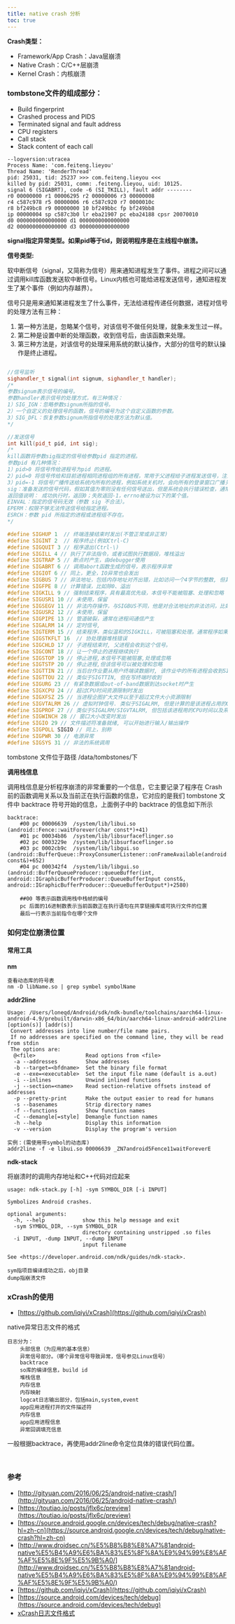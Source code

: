 ```yaml
---
title: native crash 分析
toc: true
---
```



**Crash类型：**

- Framework/App Crash：Java层崩溃
- Native Crash：C/C++层崩溃
- Kernel Crash：内核崩溃


### **tombstone文件的组成部分：**

- Build fingerprint
- Crashed process and PIDS
- Terminated signal and fault address
- CPU registers
- Call stack
- Stack content of each call

```
--logversion:utracea
Process Name: 'com.feiteng.lieyou'
Thread Name: 'RenderThread'
pid: 25031, tid: 25237 >>> com.feiteng.lieyou <<<
killed by pid: 25031, comm: .feiteng.lieyou, uid: 10125.
signal 6 (SIGABRT), code -6 (SI_TKILL), fault addr --------
r0 00000000 r1 00006295 r2 00000006 r3 00000008
r4 c587c978 r5 00000006 r6 c587c920 r7 0000010c
r8 bf249bc8 r9 00000000 10 bf249bbc fp bf249bb8
ip 00000004 sp c587c3b0 lr eba21907 pc eba24188 cpsr 20070010
d0 0000000000000000 d1 0000000000000000
d2 0000000000000000 d3 0000000000000000

```

<b>signal指定异常类型。如果pid等于tid，则说明程序是在主线程中崩溃。</b>

**信号类型:**

软中断信号（signal，又简称为信号）用来通知进程发生了事件。进程之间可以通过调用kill库函数发送软中断信号。Linux内核也可能给进程发送信号，通知进程发生了某个事件（例如内存越界）。

信号只是用来通知某进程发生了什么事件，无法给进程传递任何数据，进程对信号的处理方法有三种：

1. 第一种方法是，忽略某个信号，对该信号不做任何处理，就象未发生过一样。
2. 第二种是设置中断的处理函数，收到信号后，由该函数来处理。
3. 第三种方法是，对该信号的处理采用系统的默认操作，大部分的信号的默认操作是终止进程。


```C++

//信号监听
sighandler_t signal(int signum, sighandler_t handler);
/*
参数signum表示信号的编号。
参数handler表示信号的处理方式，有三种情况：
1）SIG_IGN：忽略参数signum所指的信号。
2）一个自定义的处理信号的函数，信号的编号为这个自定义函数的参数。
3）SIG_DFL：恢复参数signum所指信号的处理方法为默认值。
*/

//发送信号
int kill(pid_t pid, int sig);
/*
kill函数将参数sig指定的信号给参数pid 指定的进程。
参数pid 有几种情况：
1）pid>0 将信号传给进程号为pid 的进程。
2）pid=0 将信号传给和目前进程相同进程组的所有进程，常用于父进程给子进程发送信号，注意，发送信号者进程也会收到自己发出的信号。
3）pid=-1 将信号广播传送给系统内所有的进程，例如系统关机时，会向所有的登录窗口广播关机信息。
sig：准备发送的信号代码，假如其值为零则没有任何信号送出，但是系统会执行错误检查，通常会利用sig值为零来检验某个进程是否仍在运行。
返回值说明： 成功执行时，返回0；失败返回-1，errno被设为以下的某个值。
EINVAL：指定的信号码无效（参数 sig 不合法）。
EPERM：权限不够无法传送信号给指定进程。
ESRCH：参数 pid 所指定的进程或进程组不存在。
*/

#define SIGHUP 1  // 终端连接结束时发出(不管正常或非正常)
#define SIGINT 2  // 程序终止(例如Ctrl-C)
#define SIGQUIT 3 // 程序退出(Ctrl-\)
#define SIGILL 4 // 执行了非法指令，或者试图执行数据段，堆栈溢出
#define SIGTRAP 5 // 断点时产生，由debugger使用
#define SIGABRT 6 // 调用abort函数生成的信号，表示程序异常
#define SIGIOT 6 // 同上，更全，IO异常也会发出
#define SIGBUS 7 // 非法地址，包括内存地址对齐出错，比如访问一个4字节的整数, 但其地址不是4的倍数
#define SIGFPE 8 // 计算错误，比如除0、溢出
#define SIGKILL 9 // 强制结束程序，具有最高优先级，本信号不能被阻塞、处理和忽略
#define SIGUSR1 10 // 未使用，保留
#define SIGSEGV 11 // 非法内存操作，与SIGBUS不同，他是对合法地址的非法访问，比如访问没有读权限的内存，向没有写权限的地址写数据
#define SIGUSR2 12 // 未使用，保留
#define SIGPIPE 13 // 管道破裂，通常在进程间通信产生
#define SIGALRM 14 // 定时信号,
#define SIGTERM 15 // 结束程序，类似温和的SIGKILL，可被阻塞和处理。通常程序如果终止不了，才会尝试SIGKILL
#define SIGSTKFLT 16  // 协处理器堆栈错误
#define SIGCHLD 17 // 子进程结束时, 父进程会收到这个信号。
#define SIGCONT 18 // 让一个停止的进程继续执行
#define SIGSTOP 19 // 停止进程,本信号不能被阻塞,处理或忽略
#define SIGTSTP 20 // 停止进程,但该信号可以被处理和忽略
#define SIGTTIN 21 // 当后台作业要从用户终端读数据时, 该作业中的所有进程会收到SIGTTIN信号
#define SIGTTOU 22 // 类似于SIGTTIN, 但在写终端时收到
#define SIGURG 23 // 有紧急数据或out-of-band数据到达socket时产生
#define SIGXCPU 24 // 超过CPU时间资源限制时发出
#define SIGXFSZ 25 // 当进程企图扩大文件以至于超过文件大小资源限制
#define SIGVTALRM 26 // 虚拟时钟信号. 类似于SIGALRM, 但是计算的是该进程占用的CPU时间.
#define SIGPROF 27 // 类似于SIGALRM/SIGVTALRM, 但包括该进程用的CPU时间以及系统调用的时间
#define SIGWINCH 28 // 窗口大小改变时发出
#define SIGIO 29 // 文件描述符准备就绪, 可以开始进行输入/输出操作
#define SIGPOLL SIGIO // 同上，别称
#define SIGPWR 30 // 电源异常
#define SIGSYS 31 // 非法的系统调用
```

tombstone 文件位于路径 /data/tombstones/下


**调用栈信息**

调用栈信息是分析程序崩溃的非常重要的一个信息，它主要记录了程序在 Crash 前的函数调用关系以及当前正在执行函数的信息，它对应的是我们 tombstone 文件中 backtrace 符号开始的信息，上面例子中的 backtrace 的信息如下所示

```
backtrace:
    #00 pc 00006639  /system/lib/libui.so (android::Fence::waitForever(char const*)+41)
    #01 pc 00034b86  /system/lib/libsurfaceflinger.so
    #02 pc 0003229e  /system/lib/libsurfaceflinger.so
    #03 pc 0002cb9c  /system/lib/libgui.so (android::BufferQueue::ProxyConsumerListener::onFrameAvailable(android::BufferItem const&)+652)
    #04 pc 000342f4  /system/lib/libgui.so (android::BufferQueueProducer::queueBuffer(int, android::IGraphicBufferProducer::QueueBufferInput const&, android::IGraphicBufferProducer::QueueBufferOutput*)+2580)

    ##00 等表示函数调用栈中栈帧的编号
    pc 后面的16进制数表示当前函数正在执行语句在共享链接库或可执行文件的位置
    最后一行表示当前指令在哪个文件
```

### 如何定位崩溃位置

#### 常用工具


**nm**

```
查看动态库的符号表
nm -D libName.so | grep symbel symbolName
```

**addr2line**

```
Usage: /Users/loneqd/Android/sdk/ndk-bundle/toolchains/aarch64-linux-android-4.9/prebuilt/darwin-x86_64/bin/aarch64-linux-android-addr2line [option(s)] [addr(s)]
 Convert addresses into line number/file name pairs.
 If no addresses are specified on the command line, they will be read from stdin
 The options are:
  @<file>                Read options from <file>
  -a --addresses         Show addresses
  -b --target=<bfdname>  Set the binary file format
  -e --exe=<executable>  Set the input file name (default is a.out)
  -i --inlines           Unwind inlined functions
  -j --section=<name>    Read section-relative offsets instead of addresses
  -p --pretty-print      Make the output easier to read for humans
  -s --basenames         Strip directory names
  -f --functions         Show function names
  -C --demangle[=style]  Demangle function names
  -h --help              Display this information
  -v --version           Display the program's version

实例：(需使用带symbol的动态库)
addr2line -f -e libui.so 00006639 _ZN7android5Fence11waitForeverE  
```




**ndk-stack**

将崩溃时的调用内存地址和C++代码对应起来

```
usage: ndk-stack.py [-h] -sym SYMBOL_DIR [-i INPUT]

Symbolizes Android crashes.

optional arguments:
  -h, --help            show this help message and exit
  -sym SYMBOL_DIR, --sym SYMBOL_DIR
                        directory containing unstripped .so files
  -i INPUT, -dump INPUT, --dump INPUT
                        input filename

See <https://developer.android.com/ndk/guides/ndk-stack>.

sym指项目编译成功之后，obj目录
dump指崩溃文件
```


### xCrash的使用

- [https://github.com/iqiyi/xCrash](https://github.com/iqiyi/xCrash)

native异常日志文件的格式

```
日志分为：
    头部信息（为应用的基本信息）
    异常信号部分。（哪个异常信号导致异常，信号参见Linux信号）
    backtrace
    so库的编译信息，build id
    堆栈信息
    内存信息
    内存映射
    logcat日志输出部分，包括main,system,event
    app应用进程打开的文件描述符
    内存信息
    app应用进程信息
    异常回调填充信息
```

一般根据backtrace，再使用addr2line命令定位具体的错误代码位置。

<br/>

### 参考

- [http://gityuan.com/2016/06/25/android-native-crash/](http://gityuan.com/2016/06/25/android-native-crash/)
- [https://toutiao.io/posts/jflx6c/preview](https://toutiao.io/posts/jflx6c/preview)
- [https://source.android.google.cn/devices/tech/debug/native-crash?hl=zh-cn](https://source.android.google.cn/devices/tech/debug/native-crash?hl=zh-cn)
- [http://www.droidsec.cn/%E5%B8%B8%E8%A7%81android-native%E5%B4%A9%E6%BA%83%E5%8F%8A%E9%94%99%E8%AF%AF%E5%8E%9F%E5%9B%A0/](http://www.droidsec.cn/%E5%B8%B8%E8%A7%81android-native%E5%B4%A9%E6%BA%83%E5%8F%8A%E9%94%99%E8%AF%AF%E5%8E%9F%E5%9B%A0/)
- [https://github.com/iqiyi/xCrash](https://github.com/iqiyi/xCrash)
- [https://source.android.com/devices/tech/debug](https://source.android.com/devices/tech/debug)
- [xCrash日志文件格式](https://blog.csdn.net/cxmfzu/article/details/102624295)